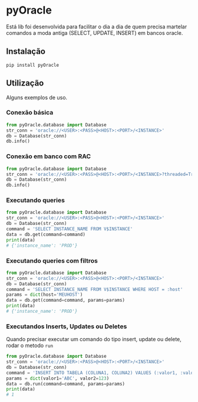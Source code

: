 # pyOracle

Está lib foi desenvolvida para facilitar o dia a dia de quem precisa martelar comandos a moda antiga (SELECT, UPDATE, INSERT) em bancos oracle.

## Instalação

```
pip install pyOracle
```

## Utilização

Alguns exemplos de uso.

### Conexão básica

```Python
from pyOracle.database import Database
str_conn = 'oracle://<USER>:<PASS>@<HOST>:<PORT>/<INSTANCE>'
db = Database(str_conn)
db.info()
```


### Conexão em banco com RAC

```Python
from pyOracle.database import Database
str_conn = 'oracle://<USER>:<PASS>@<HOST>:<PORT>/<INSTANCE>?threaded=True'
db = Database(str_conn)
db.info()
```

### Executando queries

```Python
from pyOracle.database import Database
str_conn = 'oracle://<USER>:<PASS>@<HOST>:<PORT>/<INSTANCE>'
db = Database(str_conn)
command = 'SELECT INSTANCE_NAME FROM V$INSTANCE'
data = db.get(command=command)
print(data)
# {'instance_name': 'PROD'}
```

### Executando queries com filtros

```Python
from pyOracle.database import Database
str_conn = 'oracle://<USER>:<PASS>@<HOST>:<PORT>/<INSTANCE>'
db = Database(str_conn)
command = 'SELECT INSTANCE_NAME FROM V$INSTANCE WHERE HOST = :host'
params = dict(host='MEUHOST')
data = db.get(command=command, params=params)
print(data)
# {'instance_name': 'PROD'}
```

### Executandos Inserts, Updates ou Deletes

Quando precisar executar um comando do tipo insert, update ou delete, rodar o metodo `run` 

```Python
from pyOracle.database import Database
str_conn = 'oracle://<USER>:<PASS>@<HOST>:<PORT>/<INSTANCE>'
db = Database(str_conn)
command = 'INSERT INTO TABELA (COLUNA1, COLUNA2) VALUES (:valor1, :valor2)'
params = dict(valor1='ABC', valor2=123)
data = db.run(command=command, params=params)
print(data)
# 1
```
